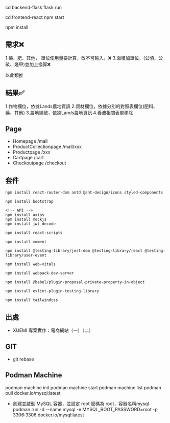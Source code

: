 cd backend-flask
flask run

cd frontend-react
npm start

npm install

## 需求❌
1.藥、肥、其他，
  單位使用量要計算，改不可輸入。❌ 
3.面積加單位，(公頃、公畝、幾甲)並加上換算❌ 

以此類推

## 結果✅ 
1.作物欄位，依據Lands農地資訊
2.資材欄位，依據分別的對照表欄位(肥料、藥、其他)
3.農地編號，依據Lands農地資訊
4.養液相關表單移除

## Page
* Homepage  /mall
* ProductCollectionpage /mall/xxx
* Productpage   /xxx
* Cartpage  /cart
* Checkoutpage  /checkout


## 套件
``` 
npm install react-router-dom antd @ant-design/icons styled-components
```
```
npm install bootstrap
```
```
<!-- API -->
npm install axios
npm install mockjs
npm install jwt-decode
```
```
npm install react-scripts
```
```
npm install moment
```
```
npm install @testing-library/jest-dom @testing-library/react @testing-library/user-event
```
```
npm install web-vitals
```
```
npm install webpack-dev-server
```
```
npm install @babel/plugin-proposal-private-property-in-object
```
```
npm install eslint-plugin-testing-library
```
```
npm install tailwindcss
```
## 出處
* XUEMI 專案實作：電商網站（一）（二）
 
## GIT

* git rebase 

## Podman Machine
podman machine init
podman machine start
podman machine list
podman pull docker.io/mysql:latest
* 創建並啟動 MySQL 容器，並設定 root 密碼為 root，容器名稱mysql
podman run -d --name mysql -e MYSQL_ROOT_PASSWORD=root -p 3306:3306 docker.io/mysql:latest
